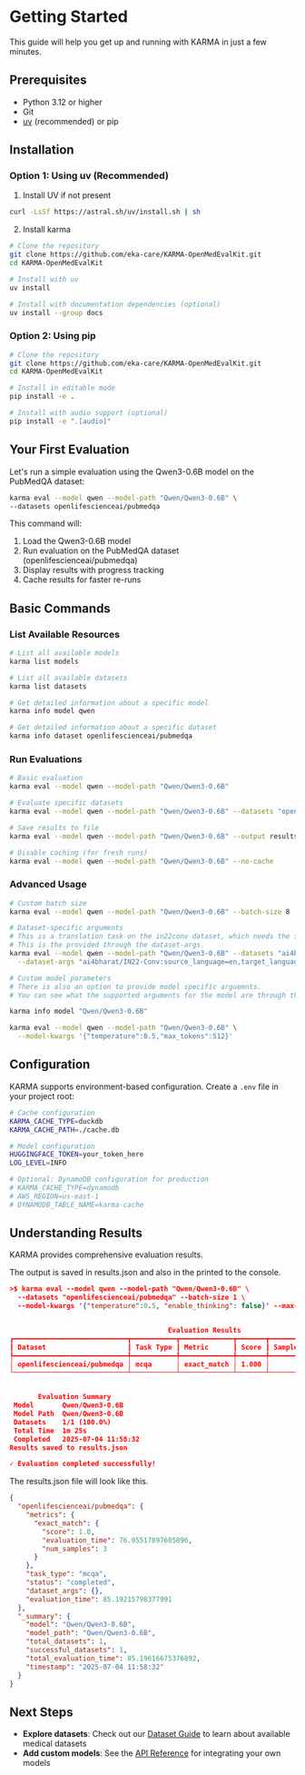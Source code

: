 # Getting Started

This guide will help you get up and running with KARMA in just a few minutes.

## Prerequisites

- Python 3.12 or higher
- Git
- [uv](https://docs.astral.sh/uv/) (recommended) or pip

## Installation

### Option 1: Using uv (Recommended)
1. Install UV if not present
```bash
curl -LsSf https://astral.sh/uv/install.sh | sh
```

2. Install karma 
```bash
# Clone the repository
git clone https://github.com/eka-care/KARMA-OpenMedEvalKit.git
cd KARMA-OpenMedEvalKit

# Install with uv
uv install

# Install with documentation dependencies (optional)
uv install --group docs
```

### Option 2: Using pip

```bash
# Clone the repository
git clone https://github.com/eka-care/KARMA-OpenMedEvalKit.git
cd KARMA-OpenMedEvalKit

# Install in editable mode
pip install -e .

# Install with audio support (optional)
pip install -e ".[audio]"
```

## Your First Evaluation

Let's run a simple evaluation using the Qwen3-0.6B model on the PubMedQA dataset:

```bash
karma eval --model qwen --model-path "Qwen/Qwen3-0.6B" \
--datasets openlifescienceai/pubmedqa
```

This command will:
1. Load the Qwen3-0.6B model
2. Run evaluation on the PubMedQA dataset (openlifescienceai/pubmedqa)
3. Display results with progress tracking
4. Cache results for faster re-runs

## Basic Commands

### List Available Resources

```bash
# List all available models
karma list models

# List all available datasets
karma list datasets

# Get detailed information about a specific model
karma info model qwen

# Get detailed information about a specific dataset
karma info dataset openlifescienceai/pubmedqa
```

### Run Evaluations

```bash
# Basic evaluation
karma eval --model qwen --model-path "Qwen/Qwen3-0.6B"

# Evaluate specific datasets
karma eval --model qwen --model-path "Qwen/Qwen3-0.6B" --datasets "openlifescienceai/pubmedqa,openlifescienceai/medmcqa"

# Save results to file
karma eval --model qwen --model-path "Qwen/Qwen3-0.6B" --output results.json

# Disable caching (for fresh runs)
karma eval --model qwen --model-path "Qwen/Qwen3-0.6B" --no-cache
```

### Advanced Usage

```bash
# Custom batch size
karma eval --model qwen --model-path "Qwen/Qwen3-0.6B" --batch-size 8

# Dataset-specific arguments
# This is a translation task on the in22conv dataset, which needs the source language and target language.
# This is the provided through the dataset-args.
karma eval --model qwen --model-path "Qwen/Qwen3-0.6B" --datasets "ai4bharat/IN22-Conv" \
  --dataset-args "ai4bharat/IN22-Conv:source_language=en,target_language=hi"

# Custom model parameters
# There is also an option to provide model specific arguemnts. 
# You can see what the supported arguments for the model are through the karma info command

karma info model "Qwen/Qwen3-0.6B"

karma eval --model qwen --model-path "Qwen/Qwen3-0.6B" \
  --model-kwargs '{"temperature":0.5,"max_tokens":512}'
```

## Configuration

KARMA supports environment-based configuration. Create a `.env` file in your project root:

```bash
# Cache configuration
KARMA_CACHE_TYPE=duckdb
KARMA_CACHE_PATH=./cache.db

# Model configuration
HUGGINGFACE_TOKEN=your_token_here
LOG_LEVEL=INFO

# Optional: DynamoDB configuration for production
# KARMA_CACHE_TYPE=dynamodb
# AWS_REGION=us-east-1
# DYNAMODB_TABLE_NAME=karma-cache
```

## Understanding Results

KARMA provides comprehensive evaluation results.

The output is saved in results.json and also in the printed to the console.


```json
>$ karma eval --model qwen --model-path "Qwen/Qwen3-0.6B" \
  --datasets "openlifescienceai/pubmedqa" --batch-size 1 \
  --model-kwargs '{"temperature":0.5, "enable_thinking": false}' --max-samples 3


                                       Evaluation Results                                        
┏━━━━━━━━━━━━━━━━━━━━━━━━━━━━┳━━━━━━━━━━━┳━━━━━━━━━━━━━┳━━━━━━━┳━━━━━━━━━┳━━━━━━━━┳━━━━━━━━━━━━━┓
┃ Dataset                    ┃ Task Type ┃ Metric      ┃ Score ┃ Samples ┃   Time ┃ Status      ┃
┡━━━━━━━━━━━━━━━━━━━━━━━━━━━━╇━━━━━━━━━━━╇━━━━━━━━━━━━━╇━━━━━━━╇━━━━━━━━━╇━━━━━━━━╇━━━━━━━━━━━━━┩
│ openlifescienceai/pubmedqa │ mcqa      │ exact_match │ 1.000 │       3 │ 1m 17s │ ✓ Completed │
└────────────────────────────┴───────────┴─────────────┴───────┴─────────┴────────┴─────────────┘


       Evaluation Summary        
 Model       Qwen/Qwen3-0.6B     
 Model Path  Qwen/Qwen3-0.6B     
 Datasets    1/1 (100.0%)        
 Total Time  1m 25s              
 Completed   2025-07-04 11:58:32 
Results saved to results.json

✓ Evaluation completed successfully!
```
The results.json file will look like this.
```json
{
  "openlifescienceai/pubmedqa": {
    "metrics": {
      "exact_match": {
        "score": 1.0,
        "evaluation_time": 76.95517897605896,
        "num_samples": 3
      }
    },
    "task_type": "mcqa",
    "status": "completed",
    "dataset_args": {},
    "evaluation_time": 85.19215798377991
  },
  "_summary": {
    "model": "Qwen/Qwen3-0.6B",
    "model_path": "Qwen/Qwen3-0.6B",
    "total_datasets": 1,
    "successful_datasets": 1,
    "total_evaluation_time": 85.19616675376892,
    "timestamp": "2025-07-04 11:58:32"
  }
}
```

## Next Steps

- **Explore datasets**: Check out our [Dataset Guide](user-guide/basic-usage.md) to learn about available medical datasets
- **Add custom models**: See the [API Reference](api-reference/models.md) for integrating your own models
